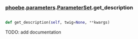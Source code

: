 ### [phoebe](phoebe.md).[parameters](parameters.md).[ParameterSet](ParameterSet.md).get_description

```py

def get_description(self, twig=None, **kwargs)

```



TODO: add documentation

